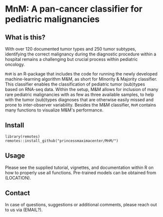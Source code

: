 # MnM: A pan-cancer classifier for pediatric malignancies

## What is this?

With over 120 documented tumor types and 250 tumor subtypes, identifying the correct malignancy during the diagnostic procedure within a hospital remains a challenging but crucial process within pediatric oncology.

`MnM` is an R-package that includes the code for running the newly developed machine-learning algorithm M&M, as short for Minority & Majority classifier. This classifier enables the classification of pediatric tumor (sub)types based on RNA-seq data. Within the setup, M&M allows for inclusion of many rare pediatric malignancies with as few as three available samples, to help with the tumor (sub)types diagnoses that are otherwise easily missed and prone to inter-observer variability. Besides the M&M classifier, `MnM` contains many functions to visualize M&M's performance.

## Install

```{r}
library(remotes)
remotes::install_github("princessmaximacenter/MnM/")

```

## Usage

Please see the supplied tutorial, vignettes, and documentation within R on how to properly use all functions. Pre-trained models can be obtained from (LOCATION).

## Contact

In case of questions, suggestions or additional comments, please reach out to us via (EMAIL?).
